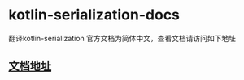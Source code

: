 # kotlin-serialization-docs

翻译kotlin-serialization 官方文档为简体中文，查看文档请访问如下地址  
## [文档地址](https://knightwood.github.io/kotlin-serialization-docs/)